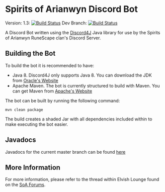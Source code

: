 # Spirits of Arianwyn Discord Bot
Version: 1.3:  [![Build Status](https://travis-ci.org/SoAJeff/SoADiscordBot.svg?branch=master)](https://travis-ci.org/SoAJeff/SoADiscordBot)
Dev Branch: [![Build Status](https://travis-ci.org/SoAJeff/SoADiscordBot.svg?branch=dev)](https://travis-ci.org/SoAJeff/SoADiscordBot)

A Discord Bot written using the [Discord4J](https://github.com/austinv11/Discord4J) Java library for use by the Spirits of Arianwyn RuneScape clan's Discord Server.

## Building the Bot
To build the bot it is recommended to have:
- Java 8.  Discord4J only supports Java 8.  You can download the JDK from [Oracle's Website](http://www.oracle.com/technetwork/java/javase/downloads/jdk8-downloads-2133151.html)
- Apache Maven.  The bot is currently structured to build with Maven.  You can get Maven from [Apache's Website](https://maven.apache.org/)

The bot can be built by running the following command:
```
mvn clean package
```

The build creates a shaded Jar with all dependencies included within to make executing the bot easier.

## Javadocs
Javadocs for the current master branch can be found [here](https://soajeff.github.io/SoADiscordBot/)

## More Information
For more information, please refer to the thread within Elvish Lounge found on the [SoA Forums](https://forums.soa-rs.com).
